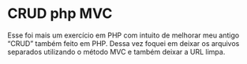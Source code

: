 # CRUD php MVC 
Esse foi mais um exercício em PHP com intuito de melhorar meu antigo “CRUD” também feito em PHP.
Dessa vez foquei em deixar os arquivos separados utilizando o método MVC e também deixar a URL limpa.



